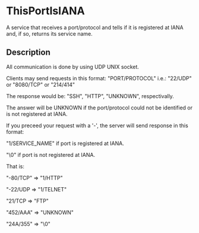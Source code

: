 # ThisPortIsIANA
A service that receives a port/protocol and tells if it is registered at IANA and, if so, returns its service name.

## Description
All communication is done by using UDP UNIX socket.

Clients may send requests in this format: "PORT/PROTOCOL" i.e.: "22/UDP" or "8080/TCP" or "214/414"

The response would be: "SSH", "HTTP", "UNKNOWN", respectivally.

The answer will be UNKNOWN if the port/protocol could not be identified or is not registered at IANA.

If you preceed your request with a '-', the server will send response in this format:

"1/SERVICE_NAME" if port is registered at IANA.

"\0" if port is not registered at IANA.

That is:

"-80/TCP" => "1/HTTP"

"-22/UDP => "1/TELNET"

"21/TCP => "FTP"

"452/AAA" => "UNKNOWN"

"24A/355" => "\0"

